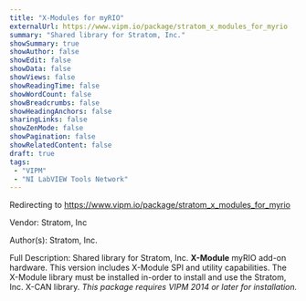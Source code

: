 ```yaml
---
title: "X-Modules for myRIO"
externalUrl: https://www.vipm.io/package/stratom_x_modules_for_myrio
summary: "Shared library for Stratom, Inc."
showSummary: true
showAuthor: false
showEdit: false
showData: false
showViews: false
showReadingTime: false
showWordCount: false
showBreadcrumbs: false
showHeadingAnchors: false
sharingLinks: false
showZenMode: false
showPagination: false
showRelatedContent: false
draft: true
tags:
 - "VIPM"
 - "NI LabVIEW Tools Network"
---
```


Redirecting to https://www.vipm.io/package/stratom_x_modules_for_myrio

Vendor: Stratom, Inc

Author(s): Stratom, Inc.
 
Full Description:
Shared library for Stratom, Inc. **X-Module** myRIO add-on hardware. This version includes X-Module SPI and utility capabilities. The X-Module library must be installed in-order to install and use the Stratom, Inc. X-CAN library. *This package requires VIPM 2014 or later for installation.*